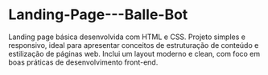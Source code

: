 # Landing-Page---Balle-Bot
Landing page básica desenvolvida com HTML e CSS. Projeto simples e responsivo, ideal para apresentar conceitos de estruturação de conteúdo e estilização de páginas web. Inclui um layout moderno e clean, com foco em boas práticas de desenvolvimento front-end.
